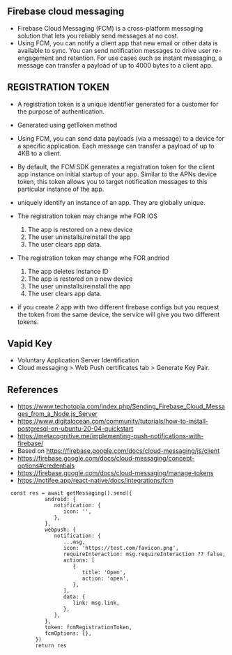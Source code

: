 ## Firebase cloud messaging
- Firebase Cloud Messaging (FCM) is a cross-platform messaging solution that lets you reliably send messages at no cost.
- Using FCM, you can notify a client app that new email or other data is available to sync. You can send notification messages to drive user re-engagement and retention. For use cases such as instant messaging, a message can transfer a payload of up to 4000 bytes to a client app.



## REGISTRATION TOKEN
- A registration token is a unique identifier generated for a customer for the purpose of authentication.
- Generated using getToken method
-  Using FCM, you can send data payloads (via a message) to a device for a specific application. Each message can transfer a payload of up to 4KB to a client.
- By default, the FCM SDK generates a registration token for the client app instance on initial startup of your app. Similar to the APNs device token, this token allows you to target notification messages to this particular instance of the app.
- uniquely identify an instance of an app. They are globally unique.
- The registration token may change whe FOR IOS
   1. The app is restored on a new device
   2. The user uninstalls/reinstall the app
   3. The user clears app data.
- The registration token may change whe FOR andriod
   1. The app deletes Instance ID
   2. The app is restored on a new device
   3. The user uninstalls/reinstall the app
   4. The user clears app data.

- if you create 2 app with two different firebase configs but you request the token from the same device, the service will give you two different tokens.

## Vapid Key 
- Voluntary Application Server Identification
- Cloud messaging > Web Push certificates tab >  Generate Key Pair. 


## References
- https://www.techotopia.com/index.php/Sending_Firebase_Cloud_Messages_from_a_Node.js_Server
- https://www.digitalocean.com/community/tutorials/how-to-install-postgresql-on-ubuntu-20-04-quickstart
- https://metacognitive.me/implementing-push-notifications-with-firebase/
- Based on https://firebase.google.com/docs/cloud-messaging/js/client
- https://firebase.google.com/docs/cloud-messaging/concept-options#credentials
- https://firebase.google.com/docs/cloud-messaging/manage-tokens
- https://notifee.app/react-native/docs/integrations/fcm

```
 const res = await getMessaging().send({
            android: {
               notification: {
                  icon: '',
               },
            },
            webpush: {
               notification: {
                  ...msg,
                  icon: 'https://test.com/favicon.png',
                  requireInteraction: msg.requireInteraction ?? false,
                  actions: [
                     {
                        title: 'Open',
                        action: 'open',
                     },
                  ],
                  data: {
                     link: msg.link,
                  },
               },
            },
            token: fcmRegistrationToken,
            fcmOptions: {},
         })
         return res
```